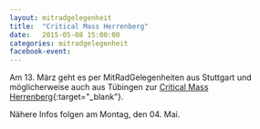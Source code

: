```yaml
---
layout: mitradgelegenheit
title:  "Critical Mass Herrenberg"
date:   2015-05-08 15:00:00
categories: mitradgelegenheit
facebook-event: 
---
```


Am 13.&nbsp;März geht es per MitRadGelegenheiten aus Stuttgart und möglicherweise auch aus Tübingen zur [Critical Mass Herrenberg][CM-Herrenberg]{:target="_blank"}.

Nähere Infos folgen am Montag, den 04. Mai.




[CM-Herrenberg]: https://criticalmassherrenberg.wordpress.com/
